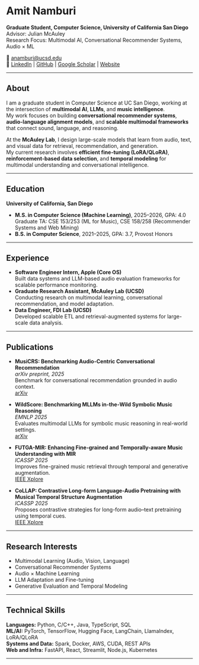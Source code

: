 # Amit Namburi

**Graduate Student, Computer Science, University of California San Diego**  
Advisor: Julian McAuley  
Research Focus: Multimodal AI, Conversational Recommender Systems, Audio × ML  

📧 [anamburi@ucsd.edu](mailto:anamburi@ucsd.edu)  
🔗 [LinkedIn](https://linkedin.com/in/amit-namburi) | [GitHub](https://github.com/namburiamit) | [Google Scholar](https://scholar.google.com/citations?user=vPtFpgIAAAAJ) | [Website](https://namburiamit.com)

---

## About

I am a graduate student in Computer Science at UC San Diego, working at the intersection of **multimodal AI**, **LLMs**, and **music intelligence**.  
My work focuses on building **conversational recommender systems**, **audio-language alignment models**, and **scalable multimodal frameworks** that connect sound, language, and reasoning.  

At the **McAuley Lab**, I design large-scale models that learn from audio, text, and visual data for retrieval, recommendation, and generation.  
My current research involves **efficient fine-tuning (LoRA/QLoRA)**, **reinforcement-based data selection**, and **temporal modeling** for multimodal understanding and conversational intelligence.

---

## Education

**University of California, San Diego**  
- **M.S. in Computer Science (Machine Learning)**, 2025–2026, GPA: 4.0  
  Graduate TA: CSE 153/253 (ML for Music), CSE 158/258 (Recommender Systems and Web Mining)  
- **B.S. in Computer Science**, 2021–2025, GPA: 3.7, Provost Honors

---

## Experience

- **Software Engineer Intern, Apple (Core OS)**  
  Built data systems and LLM-based audio evaluation frameworks for scalable performance monitoring.  
- **Graduate Research Assistant, McAuley Lab (UCSD)**  
  Conducting research on multimodal learning, conversational recommendation, and model adaptation.  
- **Data Engineer, FDI Lab (UCSD)**  
  Developed scalable ETL and retrieval-augmented systems for large-scale data analysis.

---

## Publications

- **MusiCRS: Benchmarking Audio-Centric Conversational Recommendation**  
  *arXiv preprint, 2025*  
  Benchmark for conversational recommendation grounded in audio context.  
  [arXiv](https://arxiv.org/abs/2509.19469)

- **WildScore: Benchmarking MLLMs in-the-Wild Symbolic Music Reasoning**  
  *EMNLP 2025*  
  Evaluates multimodal LLMs for symbolic music reasoning in real-world settings.  
  [arXiv](https://arxiv.org/abs/2509.04744)

- **FUTGA-MIR: Enhancing Fine-grained and Temporally-aware Music Understanding with MIR**  
  *ICASSP 2025*  
  Improves fine-grained music retrieval through temporal and generative augmentation.  
  [IEEE Xplore](https://ieeexplore.ieee.org/abstract/document/10888485)

- **CoLLAP: Contrastive Long-form Language-Audio Pretraining with Musical Temporal Structure Augmentation**  
  *ICASSP 2025*  
  Proposes contrastive strategies for long-form audio–text pretraining using temporal cues.  
  [IEEE Xplore](https://ieeexplore.ieee.org/abstract/document/10888307)

---

## Research Interests

- Multimodal Learning (Audio, Vision, Language)  
- Conversational Recommender Systems  
- Audio × Machine Learning  
- LLM Adaptation and Fine-tuning  
- Generative Evaluation and Temporal Modeling

---

## Technical Skills

**Languages:** Python, C/C++, Java, TypeScript, SQL  
**ML/AI:** PyTorch, TensorFlow, Hugging Face, LangChain, LlamaIndex, LoRA/QLoRA  
**Systems and Data:** Spark, Docker, AWS, CUDA, REST APIs  
**Web and Infra:** FastAPI, React, Streamlit, Node.js, Kubernetes

---
